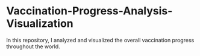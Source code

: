 # Vaccination-Progress-Analysis-Visualization
In this repository, I analyzed and visualized the overall vaccination progress throughout the world.
